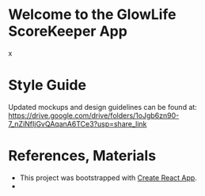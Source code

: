 # Welcome to the GlowLife ScoreKeeper App
 x 

# Style Guide
Updated mockups and design guidelines can be found at: 
https://drive.google.com/drive/folders/1oJgb6zn90-7_nZiNfIjGvQAqanA6TCe3?usp=share_link

# References, Materials
- This project was bootstrapped with [Create React App](https://github.com/facebook/create-react-app).
- 